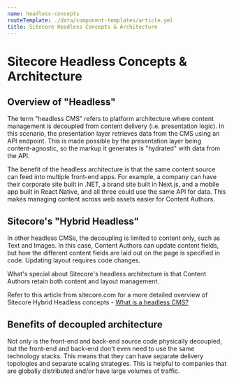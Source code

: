```yaml
---
name: headless-concepts
routeTemplate: ./data/component-templates/article.yml
title: Sitecore Headless Concepts & Architecture
---
```

# Sitecore Headless Concepts & Architecture

## Overview of "Headless"
The term "headless CMS" refers to platform architecture where content management is decoupled from content delivery (i.e. presentation logic). In this scenario, the presentation layer retrieves data from the CMS using an API endpoint. This is made possible by the presentation layer being content-agnostic, so the markup it generates is "hydrated" with data from the API.

The benefit of the headless architecture is that the same content source can feed into multiple front-end apps. For example, a company can have their corporate site built in .NET, a brand site built in Next.js, and a mobile app built in React Native, and all three could use the same API for data. This makes managing content across web assets easier for Content Authors.

## Sitecore's "Hybrid Headless"
In other headless CMSs, the decoupling is limited to content only, such as Text and Images. In this case, Content Authors can update content fields, but how the different content fields are laid out on the page is specified in code. Updating layout requires code changes.

What's special about Sitecore's headless architecture is that Content Authors retain both content and layout management.

Refer to this article from sitecore.com for a more detailed overview of Sitecore Hybrid Headless concepts - [What is a headless CMS?](https://www.sitecore.com/knowledge-center/digital-marketing-resources/what-is-a-headless-cms)

## Benefits of decoupled architecture
Not only is the front-end and back-end source code physically decoupled, but the front-end and back-end don't even need to use the same technology stacks. This means that they can have separate delivery topologies and separate scaling strategies. This is helpful to companies that are globally distributed and/or have large volumes of traffic.

